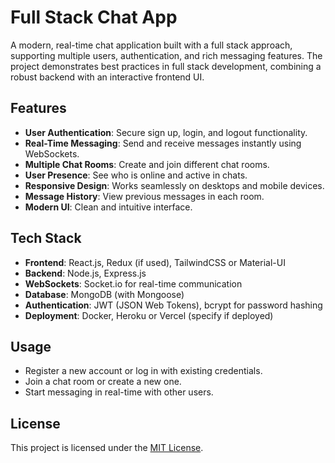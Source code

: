 # Full Stack Chat App

A modern, real-time chat application built with a full stack approach, supporting multiple users, authentication, and rich messaging features. The project demonstrates best practices in full stack development, combining a robust backend with an interactive frontend UI.

## Features

- **User Authentication**: Secure sign up, login, and logout functionality.
- **Real-Time Messaging**: Send and receive messages instantly using WebSockets.
- **Multiple Chat Rooms**: Create and join different chat rooms.
- **User Presence**: See who is online and active in chats.
- **Responsive Design**: Works seamlessly on desktops and mobile devices.
- **Message History**: View previous messages in each room.
- **Modern UI**: Clean and intuitive interface.

## Tech Stack

- **Frontend**: React.js, Redux (if used), TailwindCSS or Material-UI
- **Backend**: Node.js, Express.js
- **WebSockets**: Socket.io for real-time communication
- **Database**: MongoDB (with Mongoose)
- **Authentication**: JWT (JSON Web Tokens), bcrypt for password hashing
- **Deployment**: Docker, Heroku or Vercel (specify if deployed)




## Usage

- Register a new account or log in with existing credentials.
- Join a chat room or create a new one.
- Start messaging in real-time with other users.
  



## License

This project is licensed under the [MIT License](LICENSE).


